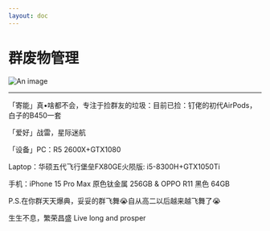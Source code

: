```yaml
---
layout: doc
---
```

# 群废物管理
![An image](http://q1.qlogo.cn/g?b=qq&nk=3586963402&s=160)
_________________
「寄能」真•啥都不会，专注于捡群友的垃圾：目前已捡：钉佬的初代AirPods，白子的B450一套

「爱好」战雷，星际迷航

「设备」PC：R5 2600X+GTX1080 

Laptop：华硕五代飞行堡垒FX80GE火陨版:
i5-8300H+GTX1050Ti

手机：iPhone 15 Pro Max 原色钛金属 256GB
& OPPO R11 黑色 64GB

P.S.在你群天天爆典，妥妥的群飞舞😭自从高二以后越来越飞舞了😭

   生生不息，繁荣昌盛
Live long and prosper
